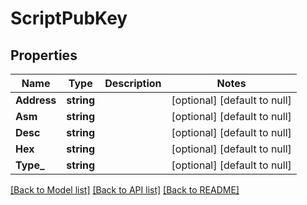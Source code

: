 # ScriptPubKey

## Properties
Name | Type | Description | Notes
------------ | ------------- | ------------- | -------------
**Address** | **string** |  | [optional] [default to null]
**Asm** | **string** |  | [optional] [default to null]
**Desc** | **string** |  | [optional] [default to null]
**Hex** | **string** |  | [optional] [default to null]
**Type_** | **string** |  | [optional] [default to null]

[[Back to Model list]](../README.md#documentation-for-models) [[Back to API list]](../README.md#documentation-for-api-endpoints) [[Back to README]](../README.md)

